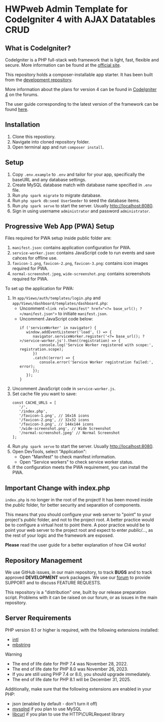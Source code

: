 # HWPweb Admin Template for CodeIgniter 4 with AJAX Datatables CRUD

## What is CodeIgniter?

CodeIgniter is a PHP full-stack web framework that is light, fast, flexible and secure.
More information can be found at the [official site](https://codeigniter.com).

This repository holds a composer-installable app starter.
It has been built from the
[development repository](https://github.com/codeigniter4/CodeIgniter4).

More information about the plans for version 4 can be found in [CodeIgniter 4](https://forum.codeigniter.com/forumdisplay.php?fid=28) on the forums.

The user guide corresponding to the latest version of the framework can be found
[here](https://codeigniter4.github.io/userguide/).

## Installation

1. Clone this repostiory.
2. Navigate into cloned repository folder.
3. Open terminal app and run `composer install`.

## Setup

1. Copy `.env.example` to `.env` and tailor for your app, specifically the baseURL
   and any database settings.
2. Create MySQL database match with database name specified in `.env` file.
3. Run `php spark migrate` to migrate database.
4. Run `php spark db:seed UserSeeder` to seed the database items.
5. Run `php spark serve` to start the server. Usually [http://localhost:8080](http://localhost:8080).
6. Sign in using username `administrator` and password `administrator`.

## Progressive Web App (PWA) Setup

Files required for PWA setup inside public folder are:

1. `manifest.json`: contains application configuration for PWA.
2. `service-worker.json`: contains JavaScript code to run events and save cahces for offline use.
3. `favicon-1.png`, `favicon-2.png`, `favicon-3.png`: contains icon images required for PWA.
4. `normal-screenshot.jpeg`, `wide-screenshot.png`: contains screenshots required for PWA.

To set up the application for PWA:

1. In `app/Views/auth/templates/login.php` and `app/Views/dashboard/templates/dashboard.php`:
   - Uncomment `<link rel="manifest" href="<?= base_url(); ?>/manifest.json">` to initiate `manifest.json`.
   - Uncomment JavaScript code below:
     ```
     if ('serviceWorker' in navigator) {
        window.addEventListener('load', () => {
           navigator.serviceWorker.register('<?= base_url(); ?>/service-worker.js').then((registration) => {
              console.log('Service Worker registered with scope:', registration.scope);
           })
           .catch((error) => {
              console.error('Service Worker registration failed:', error);
           });
        });
     }
     ```
2. Uncomment JavaScript code in `service-worker.js`.
3. Set cache file you want to save:
   ```
   const CACHE_URLS = [
      '/',
      '/index.php',
      '/favicon-1.png', // 16x16 icons
      '/favicon-2.png', // 32x32 icons
      '/favicon-3.png', // 144x144 icons
      '/wide-screenshot.png', // Wide Screenshot
      '/normal-screenshot.jpeg' // Normal Screenshot
   ];
   ```
4. Run `php spark serve` to start the server. Usually [http://localhost:8080](http://localhost:8080).
5. Open DevTools, select "Application":
   - Open "Manifest" to check manifest information.
   - Open "Service workers" to check service worker status.
6. If the configuration meets the PWA requirement, you can install the PWA.

## Important Change with index.php

`index.php` is no longer in the root of the project! It has been moved inside the _public_ folder,
for better security and separation of components.

This means that you should configure your web server to "point" to your project's _public_ folder, and
not to the project root. A better practice would be to configure a virtual host to point there. A poor practice would be to point your web server to the project root and expect to enter _public/..._, as the rest of your logic and the
framework are exposed.

**Please** read the user guide for a better explanation of how CI4 works!

## Repository Management

We use GitHub issues, in our main repository, to track **BUGS** and to track approved **DEVELOPMENT** work packages.
We use our [forum](http://forum.codeigniter.com) to provide SUPPORT and to discuss
FEATURE REQUESTS.

This repository is a "distribution" one, built by our release preparation script.
Problems with it can be raised on our forum, or as issues in the main repository.

## Server Requirements

PHP version 8.1 or higher is required, with the following extensions installed:

- [intl](http://php.net/manual/en/intl.requirements.php)
- [mbstring](http://php.net/manual/en/mbstring.installation.php)

> [!WARNING]
>
> - The end of life date for PHP 7.4 was November 28, 2022.
> - The end of life date for PHP 8.0 was November 26, 2023.
> - If you are still using PHP 7.4 or 8.0, you should upgrade immediately.
> - The end of life date for PHP 8.1 will be December 31, 2025.

Additionally, make sure that the following extensions are enabled in your PHP:

- json (enabled by default - don't turn it off)
- [mysqlnd](http://php.net/manual/en/mysqlnd.install.php) if you plan to use MySQL
- [libcurl](http://php.net/manual/en/curl.requirements.php) if you plan to use the HTTP\CURLRequest library
